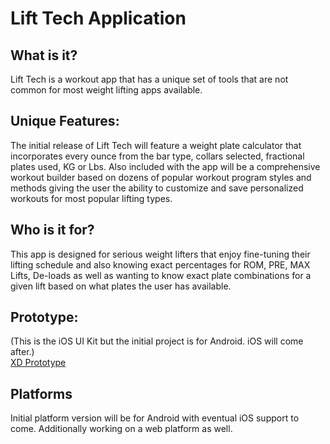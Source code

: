 # Lift Tech Application
## What is it?
  Lift Tech is a workout app that has a unique set of tools that are not common for most weight lifting apps available.
## Unique Features:
  The initial release of Lift Tech will feature a weight plate calculator that incorporates every ounce from the bar type, collars selected, fractional plates used, KG or Lbs.
  Also included with the app will be a comprehensive workout builder based on dozens of popular workout program styles and methods giving the user the ability to customize and save personalized workouts for most popular lifting types.
## Who is it for?
  This app is designed for serious weight lifters that enjoy fine-tuning their lifting schedule and also knowing exact percentages for ROM, PRE, MAX Lifts, De-loads as well as wanting to know exact plate combinations for a given lift based on what plates the user has available.
## Prototype:
(This is the iOS UI Kit but the initial project is for Android. iOS will come after.)</br>
  [XD Prototype](https://xd.adobe.com/view/2f57f736-55f2-43b9-b257-6b9bc09be31d-7a04)
  
## Platforms
  Initial platform version will be for Android with eventual iOS support to come.
  Additionally working on a web platform as well.
